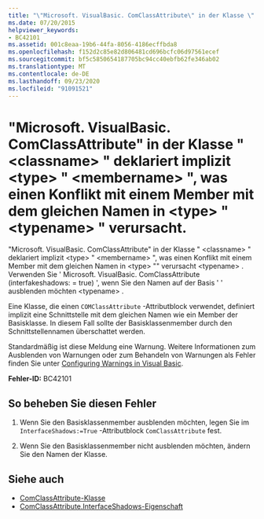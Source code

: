 ```yaml
---
title: "\"Microsoft. VisualBasic. ComClassAttribute\" in der Klasse \" <classname> \" deklariert implizit <type> \" <membername> \", was einen Konflikt mit einem Member mit dem gleichen Namen in <type> \" <typename> \" verursacht."
ms.date: 07/20/2015
helpviewer_keywords:
- BC42101
ms.assetid: 001c8eaa-19b6-44fa-8056-4186ecffbda8
ms.openlocfilehash: f152d2c85e82d806481cd696bcfc06d97561ecef
ms.sourcegitcommit: bf5c5850654187705bc94cc40ebfb62fe346ab02
ms.translationtype: MT
ms.contentlocale: de-DE
ms.lasthandoff: 09/23/2020
ms.locfileid: "91091521"
---
```

# <a name="microsoftvisualbasiccomclassattribute-on-class-classname-implicitly-declares-type-membername-which-conflicts-with-a-member-of-the-same-name-in-type-typename"></a>"Microsoft. VisualBasic. ComClassAttribute" in der Klasse " \<classname> " deklariert implizit \<type> " \<membername> ", was einen Konflikt mit einem Member mit dem gleichen Namen in \<type> " \<typename> " verursacht.

"Microsoft. VisualBasic. ComClassAttribute" in der Klasse " \<classname> " deklariert implizit \<type> " \<membername> ", was einen Konflikt mit einem Member mit dem gleichen Namen in \<type> "" verursacht \<typename> . Verwenden Sie ' Microsoft. VisualBasic. ComClassAttribute (interfakeshadows: = true) ', wenn Sie den Namen auf der Basis ' ' ausblenden möchten \<typename> .  
  
 Eine Klasse, die einen `COMClassAttribute` -Attributblock verwendet, definiert implizit eine Schnittstelle mit dem gleichen Namen wie ein Member der Basisklasse. In diesem Fall sollte der Basisklassenmember durch den Schnittstellennamen überschattet werden.  
  
 Standardmäßig ist diese Meldung eine Warnung. Weitere Informationen zum Ausblenden von Warnungen oder zum Behandeln von Warnungen als Fehler finden Sie unter [Configuring Warnings in Visual Basic](/visualstudio/ide/configuring-warnings-in-visual-basic).  
  
 **Fehler-ID:** BC42101  
  
## <a name="to-correct-this-error"></a>So beheben Sie diesen Fehler  
  
1. Wenn Sie den Basisklassenmember ausblenden möchten, legen Sie im `InterfaceShadows:=True` -Attributblock `ComClassAttribute` fest.  
  
2. Wenn Sie den Basisklassenmember nicht ausblenden möchten, ändern Sie den Namen der Klasse.  
  
## <a name="see-also"></a>Siehe auch

- [ComClassAttribute-Klasse](xref:Microsoft.VisualBasic.ComClassAttribute)
- [ComClassAttribute.InterfaceShadows-Eigenschaft](xref:Microsoft.VisualBasic.ComClassAttribute.InterfaceShadows%2A)
